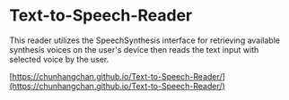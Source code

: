 # Text-to-Speech-Reader

This reader utilizes the SpeechSynthesis interface for retrieving available synthesis voices on the user's device then reads the text input with selected voice by the user.

[https://chunhangchan.github.io/Text-to-Speech-Reader/](https://chunhangchan.github.io/Text-to-Speech-Reader/)